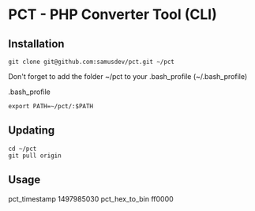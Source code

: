 PCT - PHP Converter Tool (CLI)
===========================

Installation
--------
`git clone git@github.com:samusdev/pct.git ~/pct`

Don't forget to add the folder ~/pct to your .bash_profile (~/.bash_profile)

.bash_profile

`export PATH=~/pct/:$PATH`

Updating
--------
`cd ~/pct`  
`git pull origin`

Usage
--------
pct_timestamp 1497985030
pct_hex_to_bin ff0000
